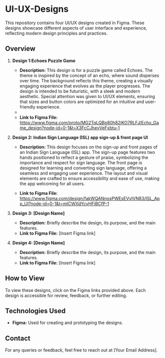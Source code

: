 # UI-UX-Designs

This repository contains four UI/UX designs created in Figma. These designs showcase different aspects of user interface and experience, reflecting modern design principles and practices.

## Overview

1. **Design 1:Echoes Puzzle Game**

   - **Description:**   This design is for a puzzle game called Echoes. The theme is inspired by the concept of an echo, where sound disperses over time. The background reflects this theme, creating a visually                             engaging experience that evolves as the player progresses. The design is intended to be futuristic, with a sleek and modern aesthetic. Special attention was given to UI/UX elements,                                ensuring that sizes and button colors are optimized for an intuitive and user-friendly experience.
   - 
   - **Link to Figma File:** https://www.figma.com/proto/MG2TqLQBp80h82jKO7RLFJ/Echo_Game_design?node-id=0-1&t=X3FcCJheyVeFxbtu-1



2. **Design 2: Indian Sign Language (ISL) app sign-up & front page UI**

   - **Description:** This design focuses on the sign-up and front pages of an Indian Sign Language (ISL) app. The sign-up page features two hands positioned to reflect a gesture of praise, symbolizing the                              importance and respect for sign language. The front page is designed for learning and converting sign language, offering a seamless and engaging user experience. The layout and visual                              elements are crafted to ensure accessibility and ease of use, making the app welcoming for all users.
   
   - **Link to Figma File:** https://www.figma.com/design/fakWQANnosPWEsEVvIVN83/ISL_App_UI?node-id=0-1&t=mICWXdYcvHFiBCfP-1
  


3. **Design 3: [Design Name]**
   - **Description:** Briefly describe the design, its purpose, and the main features.
   - **Link to Figma File:** [Insert Figma link]

4. **Design 4: [Design Name]**
   - **Description:** Briefly describe the design, its purpose, and the main features.
   - **Link to Figma File:** [Insert Figma link]

## How to View

To view these designs, click on the Figma links provided above. Each design is accessible for review, feedback, or further editing.

## Technologies Used

- **Figma:** Used for creating and prototyping the designs.

## Contact

For any queries or feedback, feel free to reach out at [Your Email Address].
